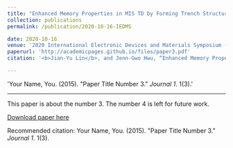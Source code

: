 ```yaml
---
title: "Enhanced Memory Properties in MIS TD by Forming Trench Structure at the Gate edge"
collection: publications
permalink: /publication/2020-10-16-IEDMS

date: 2020-10-16
venue: '2020 International Electronic Devices and Materials Symposium (IEDMS)'
paperurl: 'http://academicpages.github.io/files/paper3.pdf'
citation: '<b>Jian-Yu Lin</b>, and Jenn-Gwo Hwu, “Enhanced Memory Properties in MIS TD by Forming Trench Structure at the Gate Edge,” 2020 International Electronic Devices and Materials Symposium (IEDMS), 5021, C1‑3, Chang Gung University, Tao‑Yuan City, Taiwan, ROC, Oct. 2020.'

---
```



'Your Name, You. (2015). &quot;Paper Title Number 3.&quot; <i>Journal 1</i>. 1(3).'

---
This paper is about the number 3. The number 4 is left for future work.

[Download paper here](http://academicpages.github.io/files/paper3.pdf)

Recommended citation: Your Name, You. (2015). "Paper Title Number 3." <i>Journal 1</i>. 1(3).
